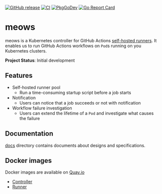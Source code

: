 [![GitHub release](https://img.shields.io/github/release/cybozu-go/meows.svg?maxAge=60)][releases]
[![CI](https://github.com/cybozu-go/meows/workflows/main/badge.svg)](https://github.com/cybozu-go/meows/actions)
[![PkgGoDev](https://pkg.go.dev/badge/github.com/cybozu-go/meows?tab=overview)](https://pkg.go.dev/github.com/cybozu-go/meows?tab=overview)
[![Go Report Card](https://goreportcard.com/badge/github.com/cybozu-go/meows)](https://goreportcard.com/report/github.com/cybozu-go/meows)

meows
=========================

meows is a Kubernetes controller for GitHub Actions [self-hosted runners](https://docs.github.com/en/actions/hosting-your-own-runners/about-self-hosted-runners).
It enables us to run GitHub Actions workflows on `Pod`s running on you Kubernetes
clusters.

**Project Status**: Initial development

Features
--------

- Self-hosted runner pool
  - Run a time-consuming startup script before a job starts
- Notification
  - Users can notice that a job succeeds or not with notification
- Workflow failure investigation
  - Users can extend the lifetime of a `Pod` and investigate what causes the failure

Documentation
-------------

[docs](docs/) directory contains documents about designs and specifications.

Docker images
-------------

Docker images are available on [Quay.io](https://quay.io/repository/cybozu)
- [Controller](https://quay.io/repository/cybozu/meows-controller)
- [Runner](https://quay.io/repository/cybozu/meows-runner)

[releases]: https://github.com/cybozu-go/meows/releases
